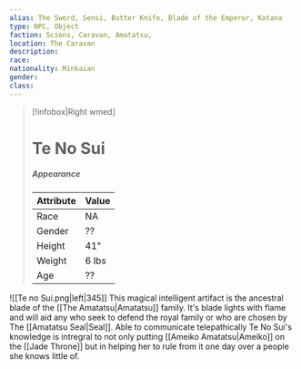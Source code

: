 ```yaml
---
alias: The Sword, Sensi, Butter Knife, Blade of the Emperor, Katana
type: NPC, Object 
faction: Scions, Caravan, Amatatsu,
location: The Caravan 
description:  
race: 
nationality: Minkaian
gender: 
class:  
---
```


> [!infobox|Right wmed]
> # Te No Sui
> ##### Appearance
> | Attribute |  Value
> | ---- | ---- |
> | Race | NA |
> | Gender | ?? |
> | Height | 41" |
> | Weight | 6 lbs |
> | Age | ?? |


![[Te no Sui.png|left|345]]
This magical intelligent artifact is the ancestral blade of the [[The Amatatsu|Amatatsu]] family. It's blade lights with flame and will aid any who seek to defend the royal family or who are chosen by The [[Amatatsu Seal|Seal]]. Able to communicate telepathically Te No Sui's knowledge is intregral to not only putting [[Ameiko Amatatsu|Ameiko]] on the [[Jade Throne]] but in helping her to rule from it one day over a people she knows little of.
